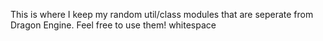 This is where I keep my random util/class modules that are seperate from Dragon Engine. Feel free to use them!
whitespace
